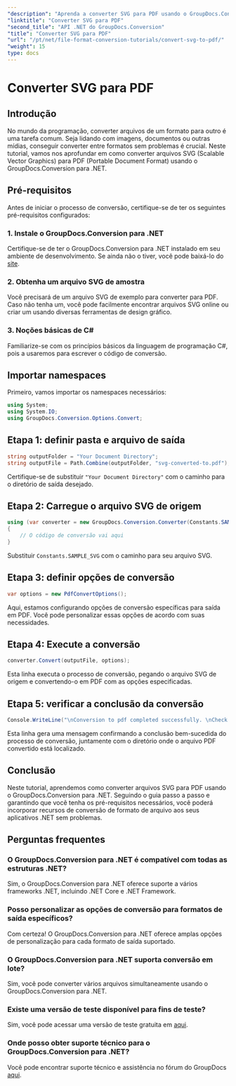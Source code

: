 ```yaml
---
"description": "Aprenda a converter SVG para PDF usando o GroupDocs.Conversion para .NET sem esforço. Simplifique seu processo de gerenciamento de documentos."
"linktitle": "Converter SVG para PDF"
"second_title": "API .NET do GroupDocs.Conversion"
"title": "Converter SVG para PDF"
"url": "/pt/net/file-format-conversion-tutorials/convert-svg-to-pdf/"
"weight": 15
type: docs
---
```

# Converter SVG para PDF

## Introdução
No mundo da programação, converter arquivos de um formato para outro é uma tarefa comum. Seja lidando com imagens, documentos ou outras mídias, conseguir converter entre formatos sem problemas é crucial. Neste tutorial, vamos nos aprofundar em como converter arquivos SVG (Scalable Vector Graphics) para PDF (Portable Document Format) usando o GroupDocs.Conversion para .NET.
## Pré-requisitos
Antes de iniciar o processo de conversão, certifique-se de ter os seguintes pré-requisitos configurados:
### 1. Instale o GroupDocs.Conversion para .NET
Certifique-se de ter o GroupDocs.Conversion para .NET instalado em seu ambiente de desenvolvimento. Se ainda não o tiver, você pode baixá-lo do [site](https://releases.groupdocs.com/conversion/net/).
### 2. Obtenha um arquivo SVG de amostra
Você precisará de um arquivo SVG de exemplo para converter para PDF. Caso não tenha um, você pode facilmente encontrar arquivos SVG online ou criar um usando diversas ferramentas de design gráfico.
### 3. Noções básicas de C#
Familiarize-se com os princípios básicos da linguagem de programação C#, pois a usaremos para escrever o código de conversão.

## Importar namespaces
Primeiro, vamos importar os namespaces necessários:
```csharp
using System;
using System.IO;
using GroupDocs.Conversion.Options.Convert;
```
## Etapa 1: definir pasta e arquivo de saída
```csharp
string outputFolder = "Your Document Directory";
string outputFile = Path.Combine(outputFolder, "svg-converted-to.pdf");
```
Certifique-se de substituir `"Your Document Directory"` com o caminho para o diretório de saída desejado.
## Etapa 2: Carregue o arquivo SVG de origem
```csharp
using (var converter = new GroupDocs.Conversion.Converter(Constants.SAMPLE_SVG))
{
    // O código de conversão vai aqui
}
```
Substituir `Constants.SAMPLE_SVG` com o caminho para seu arquivo SVG.
## Etapa 3: definir opções de conversão
```csharp
var options = new PdfConvertOptions();
```
Aqui, estamos configurando opções de conversão específicas para saída em PDF. Você pode personalizar essas opções de acordo com suas necessidades.
## Etapa 4: Execute a conversão
```csharp
converter.Convert(outputFile, options);
```
Esta linha executa o processo de conversão, pegando o arquivo SVG de origem e convertendo-o em PDF com as opções especificadas.
## Etapa 5: verificar a conclusão da conversão
```csharp
Console.WriteLine("\nConversion to pdf completed successfully. \nCheck output in {0}", outputFolder);
```
Esta linha gera uma mensagem confirmando a conclusão bem-sucedida do processo de conversão, juntamente com o diretório onde o arquivo PDF convertido está localizado.

## Conclusão
Neste tutorial, aprendemos como converter arquivos SVG para PDF usando o GroupDocs.Conversion para .NET. Seguindo o guia passo a passo e garantindo que você tenha os pré-requisitos necessários, você poderá incorporar recursos de conversão de formato de arquivo aos seus aplicativos .NET sem problemas.
## Perguntas frequentes
### O GroupDocs.Conversion para .NET é compatível com todas as estruturas .NET?
Sim, o GroupDocs.Conversion para .NET oferece suporte a vários frameworks .NET, incluindo .NET Core e .NET Framework.
### Posso personalizar as opções de conversão para formatos de saída específicos?
Com certeza! O GroupDocs.Conversion para .NET oferece amplas opções de personalização para cada formato de saída suportado.
### O GroupDocs.Conversion para .NET suporta conversão em lote?
Sim, você pode converter vários arquivos simultaneamente usando o GroupDocs.Conversion para .NET.
### Existe uma versão de teste disponível para fins de teste?
Sim, você pode acessar uma versão de teste gratuita em [aqui](https://releases.groupdocs.com/).
### Onde posso obter suporte técnico para o GroupDocs.Conversion para .NET?
Você pode encontrar suporte técnico e assistência no fórum do GroupDocs [aqui](https://forum.groupdocs.com/c/conversion/11).